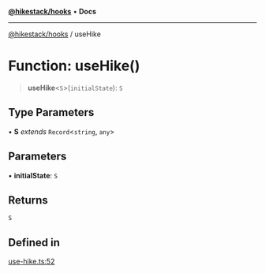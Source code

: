 [**@hikestack/hooks**](/official/reference/hooks/index.md) • **Docs**

***

[@hikestack/hooks](/official/reference/hooks/globals.md) / useHike

# Function: useHike()

> **useHike**\<`S`\>(`initialState`): `S`

## Type Parameters

• **S** *extends* `Record`\<`string`, `any`\>

## Parameters

• **initialState**: `S`

## Returns

`S`

## Defined in

[use-hike.ts:52](https://github.com/hikestack/hike/blob/5cb68b36190947734eac00838244c1c69929cecf/packages/hooks/src/use-hike.ts#L52)
